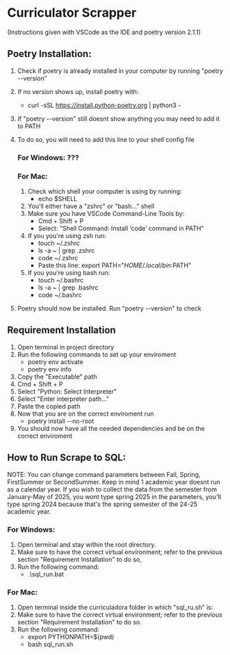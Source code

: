 # Curriculator Scrapper

(Instructions given with VSCode as the IDE and poetry version 2.1.1)

## Poetry Installation:

1. Check if poetry is already installed in your computer by running
"poetry --version"
2. If no version shows up, install poetry with:
    - curl -sSL https://install.python-poetry.org | python3 -
3. If "poetry --version" still doesnt show anything you may need
to add it to PATH
4. To do so, you will need to add this line to your shell config file
    ### For Windows: ???

    ### For Mac:
    1. Check which shell your computer is using by running:
        - echo $SHELL
    2. You'll either have a "zshrc" or "bash..." shell
    3. Make sure you have VSCode Command-Line Tools by:
        - Cmd + Shift + P
        - Select: "Shell Command: Install ‘code’ command in PATH"
    4. If you you're using zsh run:
        - touch ~/.zshrc
        - ls -a ~ | grep .zshrc
        - code ~/.zshrc
        - Paste this line: export PATH="$HOME/.local/bin:$PATH"
    5. If you you're using bash run:
        - touch ~/.bashrc
        - ls -a ~ | grep .bashrc
        - code ~/.bashrc
5. Poetry should now be installed. Run "poetry --version" to check


## Requirement Installation

1. Open terminal in project directory
2. Run the following commands to set up your enviroment
    - poetry env activate
    - poetry env info  
3. Copy the "Executable" path
4. Cmd + Shift + P
5. Select "Python: Select Interpreter"
6. Select "Enter interpreter path..."
7. Paste the copied path
8. Now that you are on the correct enviroment run
    - poetry install --no-root
9. You should now have all the needed dependencies
and be on the correct enviroment


## How to Run Scrape to SQL:

NOTE: You can change command parameters between Fall, Spring, FirstSummer or SecondSummer. Keep in mind 1 academic year doesnt run as a calendar year. If you wish to collect the data from the semester from January-May of 2025, you wont type spring 2025 in the parameters, you'll type spring 2024 because that's the spring semester of the 24-25 academic year.

### For Windows:

1. Open terminal and stay within the root directory.
2. Make sure to have the correct virtual environment; refer to the previous section "Requirement Installation" to do so,
3. Run the following command:
    - .\sql_run.bat

### For Mac:
1. Open terminal inside the curriculadora folder in which "sql_ru.sh" is:
2. Make sure to have the correct virtual environment; refer to the previous section "Requirement Installation" to do so.
3. Run the following command:
    - export PYTHONPATH=$(pwd)
    - bash sql_run.sh